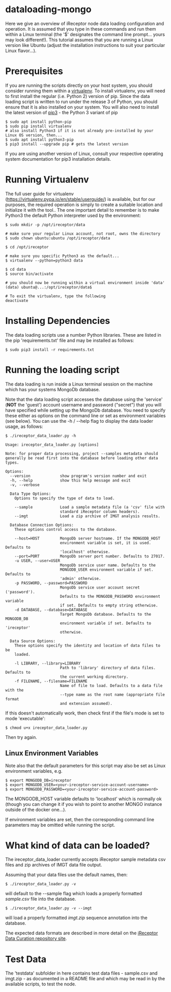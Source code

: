 # dataloading-mongo

Here we give an overview of iReceptor node data loading configuration and operation. It is assumed 
that you type in these commands and run them within a Linux terminal 
(the '$' designates the command line prompt... yours may look different!).
This tutorial assumes that you are running a Linux version like Ubuntu
(adjust the installation instructions to suit your particular Linux flavor...).

# Prerequisites

If you are running the scripts directly on your host system, you should consider running
them within a [virtualenv](https://virtualenv.pypa.io/en/stable/installation/).
To install virtualenv, you will need to first install the regular (i.e. Python 2) version
of pip. Since the data loading script is written to run under the release 3 of Python, you should
ensure that it is also installed on your system. You will also need to install the latest version of 
[pip3](https://pip.pypa.io/en/stable/installing/) - the Python 3 variant of pip

```
$ sudo apt install python-pip
$ sudo pip install virtualenv
# also install Python3 if it is not already pre-installed by your Linux OS version, then...
$ sudo apt install python3-pip
$ pip3 install --upgrade pip # gets the latest version
```

If you are using another version of Linux, consult your respective operating 
system documentation for pip3 installation details.

# Running Virtualenv

The full user guide for virtualenv (https://virtualenv.pypa.io/en/stable/userguide/) is available, but
for our purposes, the required operation is simply to create a suitable location and initialize it 
with the tool.. The one important detail to remember is to make Python3 the default Python interpreter 
used by the environment:

```
$ sudo mkdir -p /opt/ireceptor/data

# make sure your regular Linux account, not root, owns the directory
$ sudo chown ubuntu:ubuntu /opt/ireceptor/data

$ cd /opt/ireceptor

# make sure you specific Python3 as the default...
$ virtualenv --python=python3 data

$ cd data
$ source bin/activate

# you should now be running within a virtual environment inside 'data'
(data) ubuntu@...:/opt/ireceptor/data$

# To exit the virtualenv, type the following
deactivate
```

# Installing Dependencies

The data loading scripts use a number Python libraries. These are listed in the pip 'requirements.txt' file and may be installed as follows:

```
$ sudo pip3 install -r requirements.txt
```

# Running the loading script

The data loading is run inside a Linux terminal session on the machine which has your systems MongoDb database. 

Note that the data loading script accesses the database using the 'service' (**NOT** the 'guest') account username and password ("secret") that you will have specified while setting up the MongoDb database.  You need to specify these either as options on the command line or set as environment variables (see below).  You can use the -h / --help flag to display the data loader usage, as follows:

```
$ ./ireceptor_data_loader.py -h  

Usage: ireceptor_data_loader.py [options]

Note: for proper data processing, project --samples metadata should
generally be read first into the database before loading other data types.

Options:
  --version             show program's version number and exit
  -h, --help            show this help message and exit
  -v, --verbose         

  Data Type Options:
    Options to specify the type of data to load.

    --sample            Load a sample metadata file (a 'csv' file with
                        standard iReceptor column headers).
    --imgt              Load a zip archive of IMGT analysis results.

  Database Connection Options:
    These options control access to the database.

    --host=HOST         MongoDb server hostname. If the MONGODB_HOST
                        environment variable is set, it is used. Defaults to
                        'localhost' otherwise.
    --port=PORT         MongoDb server port number. Defaults to 27017.
    -u USER, --user=USER
                        MongoDb service user name. Defaults to the
                        MONGODB_USER environment variable if set. Defaults to
                        'admin' otherwise.
    -p PASSWORD, --password=PASSWORD
                        MongoDb service user account secret ('password').
                        Defaults to the MONGODB_PASSWORD environment variable
                        if set. Defaults to empty string otherwise.
    -d DATABASE, --database=DATABASE
                        Target MongoDb database. Defaults to the MONGODB_DB
                        environment variable if set. Defaults to 'ireceptor'
                        otherwise.

  Data Source Options:
    These options specify the identity and location of data files to be
    loaded.

    -l LIBRARY, --library=LIBRARY
                        Path to 'library' directory of data files. Defaults to
                        the current working directory.
    -f FILENAME, --filename=FILENAME
                        Name of file to load. Defaults to a data file with the
                        --type name as the root name (appropriate file format
                        and extension assumed).

```

If this doesn't automatically work, then check first if the file's mode is set to mode 'executable':

```
$ chmod u+x ireceptor_data_loader.py
```

Then try again.

## Linux Environment Variables

Note also that the default parameters for this script may also be set as Linux environment variables, e.g.

```
$ export MONGODB_DB=ireceptor
$ export MONGODB_USER=<your-ireceptor-service-account-username>
$ export MONGODB_PASSWORD=<your-ireceptor-service-account-password>

```

The MONGODB_HOST variable defaults to 'localhost' which is normally ok (though you can change it if you wish to point to another MONGO instance outside of the docker one...).

If environment variables are set, then the corresponding command line parameters may be omitted while running the script.

# What kind of data can be loaded?

The ireceptor_data_loader currently accepts iReceptor sample metadata csv files and zip archives of IMGT data file output.

Assuming that your data files use the default names, then:

```
$ ./ireceptor_data_loader.py -v
```

will default to the --sample flag which loads a properly formatted *sample.csv* file into the database.

```
$ ./ireceptor_data_loader.py -v --imgt
```

will load a properly formatted *imgt.zip* sequence annotation into the database.

The expected data formats are described in more detail on the [iReceptor Data Curation repository site](https://github.com/sfu-ireceptor/dataloading-curation).


# Test Data

The 'testdata' subfolder in here contains test data files - sample.csv and imgt.zip - as documented in a README file and which may be read in by the available scripts, to test the node.
